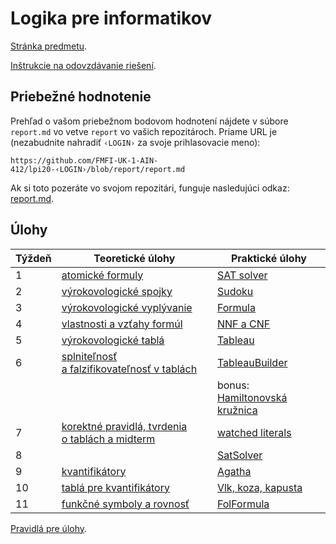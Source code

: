 Logika pre informatikov
========================

[Stránka predmetu](https://dai.fmph.uniba.sk/w/Course:Mathematics_4/sk).

[Inštrukcie na odovzdávanie riešení](docs/odovzdavanie.md).

Priebežné hodnotenie
--------------------
Prehľad o vašom priebežnom bodovom hodnotení nájdete v súbore `report.md`
vo vetve `report` vo vašich repozitároch. Priame URL je (nezabudnite
nahradiť `‹LOGIN›` za svoje prihlasovacie meno):

    https://github.com/FMFI-UK-1-AIN-412/lpi20-‹LOGIN›/blob/report/report.md

Ak si toto pozeráte vo svojom repozitári, funguje nasledujúci odkaz:
[report.md](../../blob/report/report.md).

Úlohy
-----

| Týždeň | Teoretické úlohy | Praktické úlohy |
|--------|------------------|-----------------|
|    1   | [atomické formuly](teoreticke/tu01.pdf) | [SAT solver](prakticke/pu01) |
|    2   | [výrokovologické spojky](teoreticke/tu02.pdf) | [Sudoku](prakticke/pu02) |
|    3   | [výrokovologické vyplývanie](teoreticke/tu03.pdf) | [Formula](prakticke/pu03) |
|    4   | [vlastnosti a vzťahy formúl](teoreticke/tu04.pdf) | [NNF a CNF](prakticke/pu04) |
|    5   | [výrokovologické tablá](teoreticke/tu05.pdf) | [Tableau](prakticke/pu05) |
|    6   | [splniteľnosť a falzifikovateľnosť v tablách](teoreticke/tu06.pdf) | [TableauBuilder](prakticke/pu06) |
|        | | bonus: [Hamiltonovská kružnica](prakticke/bonus01) |
|    7   | [korektné pravidlá, tvrdenia o tablách a midterm](teoreticke/tu07.pdf) | [watched literals](prakticke/pu07) |
|    8   | | [SatSolver](prakticke/pu08) |
|    9   | [kvantifikátory](teoreticke/tu08.pdf) | [Agatha](prakticke/pu09) |
|   10   | [tablá pre kvantifikátory](teoreticke/tu09.pdf) | [Vlk, koza, kapusta](prakticke/pu10) |
|   11   | [funkčné symboly a rovnosť](teoreticke/tu10.pdf) | [FolFormula](prakticke/pu11) |

[Pravidlá pre úlohy](http://dai.fmph.uniba.sk/w/Course:Mathematics_4/sk#pravidla-uloh).
